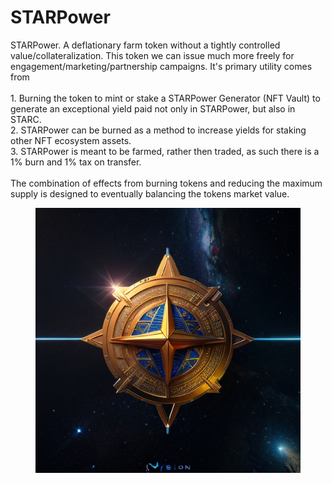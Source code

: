 # STARPower

STARPower. A deflationary farm token without a tightly controlled value/collateralization. This token we can issue much more freely for engagement/marketing/partnership campaigns. It's primary utility comes from\
\
1\. Burning the token to mint or stake a STARPower Generator (NFT Vault) to generate an exceptional yield paid not only in STARPower, but also in STARC. \
2\. STARPower can be burned as a method to increase yields for staking other NFT ecosystem assets.\
3\. STARPower is meant to be farmed, rather then traded, as such there is a 1% burn and 1% tax on transfer. \
\
The combination of effects from burning tokens and reducing the maximum supply is designed to eventually balancing the tokens market value.

<figure><img src="../.gitbook/assets/STARD1.jpg" alt="STARD"><figcaption></figcaption></figure>

